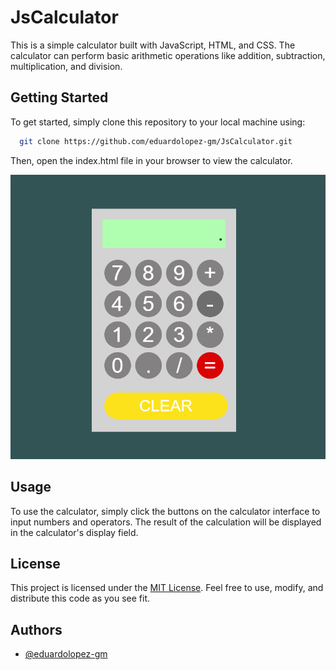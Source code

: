 # JsCalculator

This is a simple calculator built with JavaScript, HTML, and CSS. The calculator can perform basic arithmetic operations like addition, subtraction, multiplication, and division.

## Getting Started
To get started, simply clone this repository to your local machine using:
```bash
  git clone https://github.com/eduardolopez-gm/JsCalculator.git
```

Then, open the index.html file in your browser to view the calculator.

![](/files/calculator.png)

## Usage
To use the calculator, simply click the buttons on the calculator interface to input numbers and operators. The result of the calculation will be displayed in the calculator's display field.

## License
This project is licensed under the [MIT License](https://opensource.org/license/mit/). Feel free to use, modify, and distribute this code as you see fit.

## Authors
- [@eduardolopez-gm](https://www.github.com/eduardolopez-gm)

